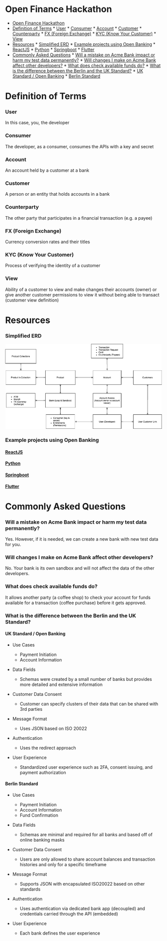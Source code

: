 Open Finance Hackathon
=========


<!--ts-->
   * [Open Finance Hackathon](#open-finance-hackathon)
   * [Definition of Terms](#definition-of-terms)
         * [User](#user)
         * [Consumer](#consumer)
         * [Account](#account)
         * [Customer](#customer)
         * [Counterparty](#counterparty)
         * [FX (Foreign Exchange)](#fx-foreign-exchange)
         * [KYC (Know Your Customer)](#kyc-know-your-customer)
         * [View](#view)
   * [Resources](#resources)
         * [Simplified ERD](#simplified-erd)
         * [Example projects using Open Banking](#example-projects-using-open-banking)
            * [<a href="https://github.com/2020-openfinance-hackathon/direct-login-reactjs">ReactJS</a>](#reactjs)
            * [<a href="https://github.com/2020-openfinance-hackathon/direct-login-python">Python</a>](#python)
            * [<a href="https://github.com/2020-openfinance-hackathon/direct-login-spring">Springboot</a>](#springboot)
            * [<a href="https://github.com/2020-openfinance-hackathon/direct-login-flutter">Flutter</a>](#flutter)
   * [Commonly Asked Questions](#commonly-asked-questions)
         * [Will a mistake on Acme Bank impact or harm my test data permanently?](#will-a-mistake-on-acme-bank-impact-or-harm-my-test-data-permanently)
         * [Will changes I make on Acme Bank affect other developers?](#will-changes-i-make-on-acme-bank-affect-other-developers)
         * [What does check available funds do?](#what-does-check-available-funds-do)
         * [What is the difference between the Berlin and the UK Standard?](#what-is-the-difference-between-the-berlin-and-the-uk-standard)
            * [UK Standard / Open Banking](#uk-standard--open-banking)
            * [Berlin Standard](#berlin-standard)
<!--te-->


Definition of Terms
=====

### User  
In this case, you, the developer


### Consumer  
The developer, as a consumer, consumes the APIs with a key and secret


### Account  
An account held by a customer at a bank


### Customer  
A person or an entity that holds accounts in a bank


### Counterparty  
The other party that participates in a financial transaction (e.g. a payee)


### FX (Foreign Exchange)  
Currency conversion rates and their titles


### KYC (Know Your Customer)  
Process of verifying the identity of a customer

### View
Ability of a customer to view and make changes their accounts (owner) or give another customer permissions to view it without being able to transact (customer view definition)


Resources
=====

### Simplified ERD
![Simplified ERD for the Hackathon](Hackathon_ERD.png)


### Example projects using Open Banking  
#### [ReactJS](https://github.com/2020-openfinance-hackathon/direct-login-reactjs)  
#### [Python](https://github.com/2020-openfinance-hackathon/direct-login-python)  
#### [Springboot](https://github.com/2020-openfinance-hackathon/direct-login-spring)  
#### [Flutter](https://github.com/2020-openfinance-hackathon/direct-login-flutter)  



Commonly Asked Questions
=====

### Will a mistake on Acme Bank impact or harm my test data permanently?  
Yes. However, if it is needed, we can create a new bank with new test data for you.   


### Will changes I make on Acme Bank affect other developers?  
No. Your bank is its own sandbox and will not affect the data of the other developers.  

### What does check available funds do?
It allows another party (a coffee shop) to check your account for funds available for a transaction (coffee purchase) before it gets approved.


### What is the difference between the Berlin and the UK Standard?  

#### UK Standard / Open Banking

- Use Cases
   - Payment Initiation
   - Account Information

- Data Fields
   - Schemas were created by a small number of banks but provides more detailed and extensive information

- Customer Data Consent
   - Customer can specify clusters of their data that can be shared with 3rd parties

- Message Format
   - Uses JSON based on ISO 20022

- Authentication
   - Uses the redirect approach

- User Experience
   - Standardized user experience such as 2FA, consent issuing, and payment authorization

#### Berlin Standard

- Use Cases
   - Payment Initiation
   - Account Information
   - Fund Confirmation

- Data Fields
   - Schemas are minimal and required for all banks and based off of online banking masks

- Customer Data Consent
   - Users are only allowed to share account balances and transaction histories and only for a specific timeframe

- Message Format
   - Supports JSON with encapsulated ISO20022 based on other standards

- Authentication
   - Uses authentication via dedicated bank app (decoupled) and credentials carried through the API (embedded)

- User Experience
   - Each bank defines the user experience

